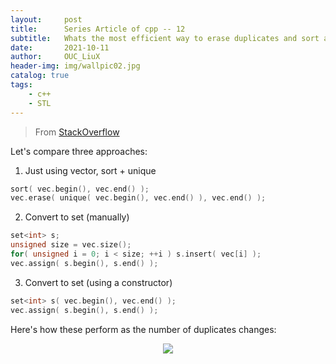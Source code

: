 ```yaml
---
layout:     post
title:      Series Article of cpp -- 12
subtitle:   Whats the most efficient way to erase duplicates and sort a vector        
date:       2021-10-11
author:     OUC_LiuX
header-img: img/wallpic02.jpg
catalog: true
tags:     
    - c++     
    - STL
---     
```


> From [StackOverflow](https://stackoverflow.com/questions/1041620/whats-the-most-efficient-way-to-erase-duplicates-and-sort-a-vector)                 

Let's compare three approaches:

1. Just using vector, sort + unique
```c++
sort( vec.begin(), vec.end() );
vec.erase( unique( vec.begin(), vec.end() ), vec.end() );
```          

2. Convert to set (manually)
```c++
set<int> s;
unsigned size = vec.size();
for( unsigned i = 0; i < size; ++i ) s.insert( vec[i] );
vec.assign( s.begin(), s.end() );
```           

3. Convert to set (using a constructor)
```c++
set<int> s( vec.begin(), vec.end() );
vec.assign( s.begin(), s.end() );
```           

Here's how these perform as the number of duplicates changes:          
<div align=center><img src="https://raw.githubusercontent.com/OUCliuxiang/OUCliuxiang.github.io/master/img/cpp/cpp01.png"></div>    